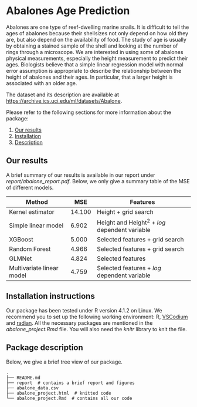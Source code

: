 # Abalones Age Prediction

Abalones are one type of reef-dwelling marine snails. It is difficult to tell the ages of abalones because their shellsizes not only depend on how old they are, but also depend on the availability of food. The study of age is usually by obtaining a stained sample of the shell and looking at the number of rings through a microscope. We are interested in using some of abalones physical measurements, especially the height measurement to predict their ages. Biologists believe that a simple linear regression model with normal error assumption is appropriate to describe the relationship between the height of abalones and their ages. In particular, that a larger height is associated with an older age.

The dataset and its description are available at https://archive.ics.uci.edu/ml/datasets/Abalone.

Please refer to the following sections for more information about the package:

1. [Our results](#our-results)
2. [Installation](#installation-instructions)
3. [Description](#package-description)

## Our results

A brief summary of our results is available in our report under *report/abalone_report.pdf*. Below, we only give a summary table of the MSE of different models.

| Method                    | MSE    | Features                                                 |
| ------------------------- | ------ | -------------------------------------------------------- |
| Kernel estimator          | 14.100 | Height + grid search                                     |
| Simple linear model       | 6.902  | Height and Height<sup>2</sup> + *log* dependent variable |
| XGBoost                   | 5.000  | Selected features + grid search                          |
| Random Forest             | 4.966  | Selected features + grid search                          |
| GLMNet                    | 4.824  | Selected features                                        |
| Multivariate linear model | 4.759  | Selected features + *log* dependent variable             |

## Installation instructions

Our package has been tested under R version 4.1.2 on Linux. We recommend you to set up the following working environment: R, [VSCodium](https://vscodium.com/) and [radian](https://github.com/randy3k/radian). All the necessary packages are mentioned in the *abalone_project.Rmd* file. You will also need the *knitr* library to knit the file.

## Package description

Below, we give a brief tree view of our package.

    .
    ├── README.md
    ├── report  # contains a brief report and figures
    ├── abalone_data.csv
    ├── abalone_project.html  # knitted code
    └── abalone_project.Rmd  # contains all our code

